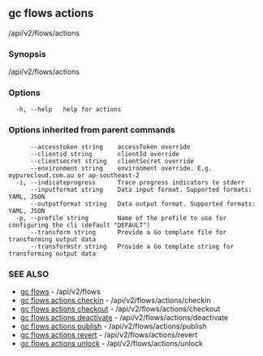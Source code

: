 ## gc flows actions

/api/v2/flows/actions

### Synopsis

/api/v2/flows/actions

### Options

```
  -h, --help   help for actions
```

### Options inherited from parent commands

```
      --accesstoken string    accessToken override
      --clientid string       clientId override
      --clientsecret string   clientSecret override
      --environment string    environment override. E.g. mypurecloud.com.au or ap-southeast-2
  -i, --indicateprogress      Trace progress indicators to stderr
      --inputformat string    Data input format. Supported formats: YAML, JSON
      --outputformat string   Data output format. Supported formats: YAML, JSON
  -p, --profile string        Name of the profile to use for configuring the cli (default "DEFAULT")
      --transform string      Provide a Go template file for transforming output data
      --transformstr string   Provide a Go template string for transforming output data
```

### SEE ALSO

* [gc flows](gc_flows.html)	 - /api/v2/flows
* [gc flows actions checkin](gc_flows_actions_checkin.html)	 - /api/v2/flows/actions/checkin
* [gc flows actions checkout](gc_flows_actions_checkout.html)	 - /api/v2/flows/actions/checkout
* [gc flows actions deactivate](gc_flows_actions_deactivate.html)	 - /api/v2/flows/actions/deactivate
* [gc flows actions publish](gc_flows_actions_publish.html)	 - /api/v2/flows/actions/publish
* [gc flows actions revert](gc_flows_actions_revert.html)	 - /api/v2/flows/actions/revert
* [gc flows actions unlock](gc_flows_actions_unlock.html)	 - /api/v2/flows/actions/unlock


